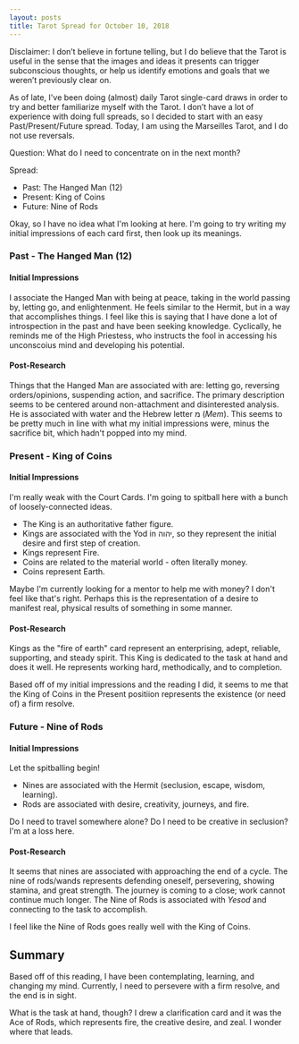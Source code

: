 ```yaml
---
layout: posts
title: Tarot Spread for October 10, 2018
---
```


Disclaimer: I don’t believe in fortune telling, but I do believe that the Tarot is useful in the sense that the images and ideas it presents can trigger subconscious thoughts, or help us identify emotions and goals that we weren’t previously clear on.

As of late, I've been doing (almost) daily Tarot single-card draws in order to try and better familiarize myself with the Tarot. I don’t have a lot of experience with doing full spreads, so I decided to start with an easy Past/Present/Future spread. Today, I am using the Marseilles Tarot, and I do not use reversals. 

Question: What do I need to concentrate on in the next month?

Spread: 
* Past: The Hanged Man (12)
* Present: King of Coins
* Future: Nine of Rods

Okay, so I have no idea what I'm looking at here. I'm going to try writing my initial impressions of each card first, then look up its meanings.

### Past - The Hanged Man (12)

#### Initial Impressions

I associate the Hanged Man with being at peace, taking in the world passing by, letting go, and enlightenment. He feels similar to the Hermit, but in a way that accomplishes things. I feel like this is saying that I have done a lot of introspection in the past and have been seeking knowledge. Cyclically, he reminds me of the High Priestess, who instructs the fool in accessing his unconscoius mind and developing his potential. 

#### Post-Research

Things that the Hanged Man are associated with are: letting go, reversing orders/opinions, suspending action, and sacrifice. The primary description seems to be centered around non-attachment and disinterested analysis. He is associated with water and the Hebrew letter מ (*Mem*). This seems to be pretty much in line with what my initial impressions were, minus the sacrifice bit, which hadn't popped into my mind.

### Present - King of Coins

#### Initial Impressions

I'm really weak with the Court Cards. I'm going to spitball here with a bunch of loosely-connected ideas.

* The King is an authoritative father figure.
* Kings are associated with the Yod in יהוה, so they represent the initial desire and first step of creation.
* Kings represent Fire.
* Coins are related to the material world - often literally money.
* Coins represent Earth.

Maybe I'm currently looking for a mentor to help me with money? I don't feel like that's right. Perhaps this is the representation of a desire to manifest real, physical results of something in some manner. 

#### Post-Research

Kings as the "fire of earth" card represent an enterprising, adept, reliable, supporting, and steady spirit. This King is dedicated to the task at hand and does it well. He represents working hard, methodically, and to completion. 

Based off of my initial impressions and the reading I did, it seems to me that the King of Coins in the Present positiion represents the existence (or need of) a firm resolve.

### Future - Nine of Rods

#### Initial Impressions

Let the spitballing begin!

* Nines are associated with the Hermit (seclusion, escape, wisdom, learning).
* Rods are associated with desire, creativity, journeys, and fire.

Do I need to travel somewhere alone? Do I need to be creative in seclusion? I'm at a loss here.

#### Post-Research

It seems that nines are associated with approaching the end of a cycle. The nine of rods/wands represents defending oneself, persevering, showing stamina, and great strength. The journey is coming to a close; work cannot continue much longer. The Nine of Rods is associated with *Yesod* and connecting to the task to accomplish. 

I feel like the Nine of Rods goes really well with the King of Coins.

## Summary

Based off of this reading, I have been contemplating, learning, and changing my mind. Currently, I need to persevere with a firm resolve, and the end is in sight.

What is the task at hand, though? I drew a clarification card and it was the Ace of Rods, which represents fire, the creative desire, and zeal. I wonder where that leads.
